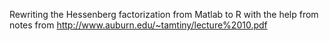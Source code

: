 Rewriting the Hessenberg factorization from Matlab to R with the help from notes from http://www.auburn.edu/~tamtiny/lecture%2010.pdf
